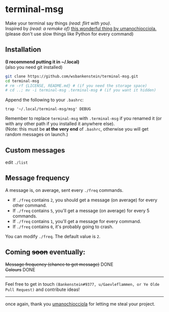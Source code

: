 # terminal-msg
Make your terminal say things *(read: flirt with you)*.  
Inspired by *(read: a remake of)* [this wonderful thing by umanochiocciola.](https://github.com/umanochiocciola/LinuxPropaganda/tree/main/term%20flirt)  
(please don't use slow things like Python for every command)

## Installation
**(I recommend putting it in ~/.local)**  
(also you need git installed)  
```bash
git clone https://github.com/wsbankenstein/terminal-msg.git
cd terminal-msg
# rm -rf {LICENSE, README.md} # (if you need the storage space)
# cd ..; mv -i terminal-msg .terminal-msg # (if you want it hidden)
```
Append the following to your `.bashrc`:  
```
trap '~/.local/terminal-msg/msg' DEBUG
```
Remember to replace `terminal-msg` with `.terminal-msg` if you renamed it (or with any other path if you installed it anywhere else).  
(Note: this must be **at the very end** of `.bashrc`, otherwise you will get random messages on launch.)

## Custom messages
edit `./list`

## Message frequency
A message is, on average, sent every `./freq` commands. 
 - If `./freq` contains `2`, you should get a message (on average) for every other command.  
 - If `./freq` contains `5`, you'll get a message (on average) for every 5 commands.  
 - If `./freq` contains `1`, you'll get a message for every command.  
 - If `./freq` contains `0`, it's probably going to crash.  

You can modify `./freq`. The default value is `2`.

## Coming <s>soon</s> eventually:
<s>Message frequency (chance to get message)</s> DONE  
<s>Colours</s> DONE

---

Feel free to get in touch `(Bankenstein#9377, u/Gaevleflammen, or Ye Olde Pull Request)` and contribute ideas!

---

once again, thank you [umanochiocciola](https://github.com/umanochiocciola/) for letting me steal your project.
